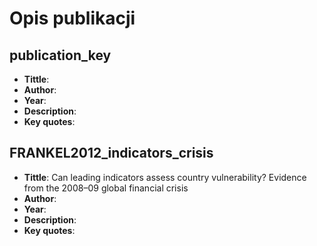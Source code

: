 # Opis publikacji

## publication_key
* **Tittle**:
* **Author**:
* **Year**: 
* **Description**:
* **Key quotes**:

## FRANKEL2012_indicators_crisis
* **Tittle**: Can leading indicators assess country vulnerability? Evidence from the 2008–09 global financial crisis
* **Author**: 
* **Year**: 
* **Description**:
* **Key quotes**: